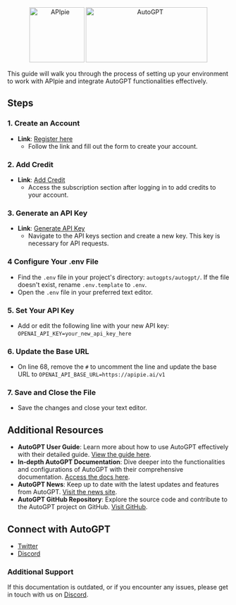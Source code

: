 
<div align="center">
    <img src="https://apipie.ai/docs/img/apipie-logo.png" alt="APIpie" width="125" height="125" style={{ marginRight: '20px' }} />
    <img src="https://apipie.ai/docs/img/autogpt.png" alt="AutoGPT" width="276" height="125" />

</div>


This guide will walk you through the process of setting up your environment to work with APIpie and integrate AutoGPT functionalities effectively.

## Steps

### 1. Create an Account
- **Link**: [Register here](https://apipie.ai/profile/auth/register)
  - Follow the link and fill out the form to create your account.

### 2. Add Credit
- **Link**: [Add Credit](https://apipie.ai/profile/subscribe)
  - Access the subscription section after logging in to add credits to your account.

### 3. Generate an API Key
- **Link**: [Generate API Key](https://apipie.ai/profile/api-keys)
  - Navigate to the API keys section and create a new key. This key is necessary for API requests.

### 4 Configure Your .env File
- Find the `.env` file in your project's directory: `autogpts/autogpt/`. If the file doesn't exist, rename `.env.template` to `.env`.
- Open the `.env` file in your preferred text editor.

### 5. Set Your API Key
- Add or edit the following line with your new API key: `OPENAI_API_KEY=your_new_api_key_here`
  
### 6. Update the Base URL
- On line 68, remove the `#` to uncomment the line and update the base URL to `OPENAI_API_BASE_URL=https://apipie.ai/v1`

### 7. Save and Close the File
- Save the changes and close your text editor.

## Additional Resources
- **AutoGPT User Guide**: Learn more about how to use AutoGPT effectively with their detailed guide. [View the guide here](https://docs.agpt.co/classic/usage/).
- **In-depth AutoGPT Documentation**: Dive deeper into the functionalities and configurations of AutoGPT with their comprehensive documentation. [Access the docs here](https://autogptdocs.com/).
- **AutoGPT News**: Keep up to date with the latest updates and features from AutoGPT. [Visit the news site](https://news.agpt.co/).
- **AutoGPT GitHub Repository**: Explore the source code and contribute to the AutoGPT project on GitHub. [Visit GitHub](https://github.com/Significant-Gravitas/AutoGPT/tree/master).

## Connect with AutoGPT
- [Twitter](https://twitter.com/Auto_GPT)
- [Discord](https://discord.gg/autogpt)

### Additional Support
If this documentation is outdated, or if you encounter any issues, please get in touch with us on [Discord](https://discord.gg/hs82THc9Tw).
